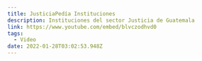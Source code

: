 ```yaml
---
title: JusticiaPedía Instituciones
description: Instituciones del sector Justicia de Guatemala
link: https://www.youtube.com/embed/blvczodhvd0
tags:
  - Video
date: 2022-01-28T03:02:53.948Z
---
```

